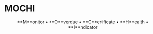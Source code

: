 # MOCHI

<center> **M**onitor • **O**verdue • **C**ertificate • **H**ealth • **I**ndicator </center>